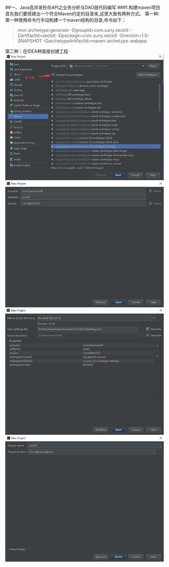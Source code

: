 ##一、Java高并发秒杀APi之业务分析与DAO层代码编写
###1.构建maven项目
首先我们要搭建出一个符合Maven约定的目录来,这里大致有两种方式。
第一种:
第一种使用命令行手动构建一个maven结构的目录,命令如下：

>mvn archetype:generate -DgroupId=com.suny.seckill -DartifactId=seckill -Dpackage=com.suny.seckill -Dversion=1.0-SNAPSHOT -DarchetypeArtifactId=maven-archetype-webapp

第二种：在IDEA种直接创建工程
![](https://github.com/foochane/seckill/blob/master/screenshot/maven工程创建1.png)  
![](https://github.com/foochane/seckill/blob/master/screenshot/maven工程创建2.png)  
![](https://github.com/foochane/seckill/blob/master/screenshot/maven工程创建3.png)  
![](https://github.com/foochane/seckill/blob/master/screenshot/maven工程创建4.png)  
   



